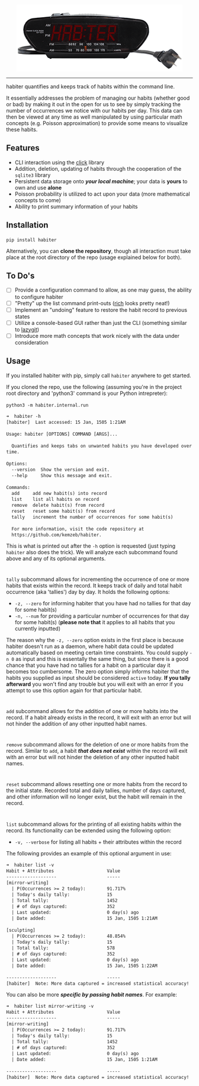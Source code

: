 <p align="center">
<img src="https://raw.githubusercontent.com/kemzeb/habiter/main/docs/img/habiter.gif" height = 180 width = 450>
</p>

---

habiter quantifies and keeps track of habits within the command line.

It essentially addresses the problem of managing our habits (whether good or bad) by making it out in the open for us to see by simply tracking the number of occurrences we notice with our habits per day. This data can then be viewed at any time as well manipulated by using particular math concepts (e.g. Poisson approximation) to provide some means to visualize these habits.

## Features

- CLI interaction using the [click](https://github.com/pallets/click) library
- Addition, deletion, updating of habits through the cooperation of the `sqlite3` library
- Persistent data storage onto ***your local machine***; your data is **yours** to own and use **alone**
- Poisson probability is utilized to act upon your data (more mathematical concepts to come)
- Ability to print summary information of your habits

## Installation

`pip install habiter`

Alternatively, you can **clone the repository**, though all interaction must take place at the root directory of the repo (usage explained below for both).

## To Do's

- [ ] Provide a configuration command to allow, as one may guess, the ability to configure habiter
- [ ] "Pretty" up the list command print-outs ([rich](https://github.com/Textualize/rich) looks pretty neat!)
- [ ] Implement an "undoing" feature to restore the habit record to previous states
- [ ] Utilize a console-based GUI rather than just the CLI (something similar to [lazygit](https://github.com/jesseduffield/lazygit))
- [ ] Introduce more math concepts that work nicely with the data under consideration

## Usage

If you installed habiter with pip, simply call `habiter` anywhere to get started.

If you cloned the repo, use the following (assuming you're in the project root directory and 'python3' command is your Python intrepreter):

`python3 -m habiter.internal.run`

```
➜  habiter -h
[habiter]  Last accessed: 15 Jan, 1505 1:21AM

Usage: habiter [OPTIONS] COMMAND [ARGS]...

  Quantifies and keeps tabs on unwanted habits you have developed over time.

Options:
  --version  Show the version and exit.
  --help     Show this message and exit.

Commands:
  add     add new habit(s) into record
  list    list all habits on record
  remove  delete habit(s) from record
  reset   reset some habit(s) from record
  tally   increment the number of occurrences for some habit(s)

  For more information, visit the code repository at
  https://github.com/kemzeb/habiter.
```

This is what is printed out after the `-h` option is requested (just typing `habiter` also does the trick). We will analyze each subcommand found above and any of its optional arguments.

#

`tally` subcommand allows for incrementing the occurrence of one or more habits that exists within the record. It keeps track of daily and total habit occurrence (aka 'tallies') day by day. It holds the following options:

- `-z, --zero` for informing habiter that you have had no tallies for that day for some habit(s)
- `-n, --num` for providing a particular number of occurrences for that day for some habit(s) (**please note that** it applies to all habits that you currently inputted)

The reason why the `-z, --zero` option exists in the first place is because habiter doesn't run as a daemon, where habit data could be updated automatically based on meeting certain time constraints. You could supply `-n 0` as input and this is essentally the same thing, but since there is a good chance that you have had no tallies for a habit on a particular day it becomes too cumbersome. The zero option simply informs habiter that the habits you supplied as input should be considered `active` today. **If you tally afterward** you won't find any trouble but you will exit with an error if you attempt to use this option again for that particular habit.

#

`add` subcommand allows for the addition of one or more habits into the record. If a habit already exists in the record, it will exit with an error but will not hinder the addition of any other inputted habit names.

#

`remove` subcommand allows for the deletion of one or more habits from the record. Similar to `add`, a habit ***that does not exist*** within the record will exit with an error but will not hinder the deletion of any other inputted habit names.

#

`reset` subcommand allows resetting one or more habits from the record to the initial state. Recorded total and daily tallies, number of days captured, and other information will no longer exist, but the habit will remain in the record.

#

`list` subcommand allows for the printing of all existing habits within the record. Its functionality can be extended using the following option:

- `-v, --verbose` for listing all habits + their attributes within the record

The following provides an example of this optional argument in use:

```
➜  habiter list -v
Habit + Attributes                    Value
-------------------                   -----
[mirror-writing]
  | P(Occurrences >= 2 today):        91.717%
  | Today's daily tally:              15
  | Total tally:                      1452
  | # of days captured:               352
  | Last updated:                     0 day(s) ago
  | Date added:                       15 Jan, 1505 1:21AM

[sculpting]
  | P(Occurrences >= 2 today):        48.854%
  | Today's daily tally:              15
  | Total tally:                      578
  | # of days captured:               352
  | Last updated:                     0 day(s) ago
  | Date added:                       15 Jan, 1505 1:22AM

-------------------                   -----
[habiter]  Note: More data captured = increased statistical accuracy!
```

You can also be more ***specific by passing habit names***. For example:

```
➜  habiter list mirror-writing -v
Habit + Attributes                    Value
-------------------                   -----
[mirror-writing]
  | P(Occurrences >= 2 today):        91.717%
  | Today's daily tally:              15
  | Total tally:                      1452
  | # of days captured:               352
  | Last updated:                     0 day(s) ago
  | Date added:                       15 Jan, 1505 1:21AM

-------------------                   -----
[habiter]  Note: More data captured = increased statistical accuracy!
```
